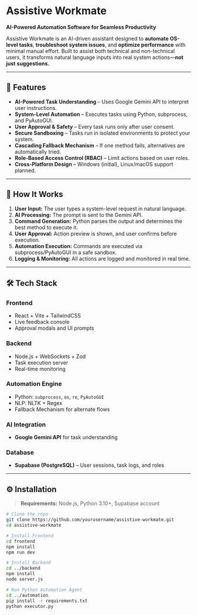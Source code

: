 # Assistive Workmate

**AI-Powered Automation Software for Seamless Productivity**

Assistive Workmate is an AI-driven assistant designed to **automate OS-level tasks**, **troubleshoot system issues**, and **optimize performance** with minimal manual effort. Built to assist both technical and non-technical users, it transforms natural language inputs into real system actions—**not just suggestions.**

---

## 🚀 Features

- **AI-Powered Task Understanding** – Uses Google Gemini API to interpret user instructions.
- **System-Level Automation** – Executes tasks using Python, subprocess, and PyAutoGUI.
- **User Approval & Safety** – Every task runs only after user consent.
- **Secure Sandboxing** – Tasks run in isolated environments to protect your system.
- **Cascading Fallback Mechanism** – If one method fails, alternatives are automatically tried.
- **Role-Based Access Control (RBAC)** – Limit actions based on user roles.
- **Cross-Platform Design** – Windows (initial), Linux/macOS support planned.

---

## 🧠 How It Works

1. **User Input:** The user types a system-level request in natural language.
2. **AI Processing:** The prompt is sent to the Gemini API.
3. **Command Generation:** Python parses the output and determines the best method to execute it.
4. **User Approval:** Action preview is shown, and user confirms before execution.
5. **Automation Execution:** Commands are executed via subprocess/PyAutoGUI in a safe sandbox.
6. **Logging & Monitoring:** All actions are logged and monitored in real time.

---

## 🛠️ Tech Stack

### Frontend
- React + Vite + TailwindCSS  
- Live feedback console  
- Approval modals and UI prompts

### Backend
- Node.js + WebSockets + Zod  
- Task execution server  
- Real-time monitoring

### Automation Engine
- Python: `subprocess`, `os`, `re`, `PyAutoGUI`  
- NLP: NLTK + Regex  
- Fallback Mechanism for alternate flows

### AI Integration
- **Google Gemini API** for task understanding

### Database
- **Supabase (PostgreSQL)** – User sessions, task logs, and roles

---

## ⚙️ Installation

> **Requirements:** Node.js, Python 3.10+, Supabase account

```bash
# Clone the repo
git clone https://github.com/yourusername/assistive-workmate.git
cd assistive-workmate

# Install Frontend
cd frontend
npm install
npm run dev

# Install Backend
cd ../backend
npm install
node server.js

# Run Python Automation Agent
cd ../automation
pip install -r requirements.txt
python executor.py
